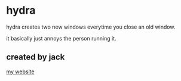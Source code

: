 # hydra

hydra creates two new windows everytime you close an old window. 

it basically just annoys the person running it.

## created by jack
[my website](https://www.jack.ooo)
